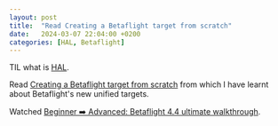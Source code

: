 ```yaml
---
layout: post
title:  "Read Creating a Betaflight target from scratch"
date:   2024-03-07 22:04:00 +0200
categories: [HAL, Betaflight]
---
```

TIL what is [HAL](https://en.wikipedia.org/wiki/HAL_(software)).

Read [Creating a Betaflight target from scratch](https://www.flying-rabbit-fpv.com/2020/11/07/creating-a-betaflight-target/) from which I have learnt about Betaflight's new unified targets.

Watched [Beginner ➡️ Advanced: Betaflight 4.4 ultimate walkthrough](https://www.youtube.com/watch?v=x1bFuRePxSw).
